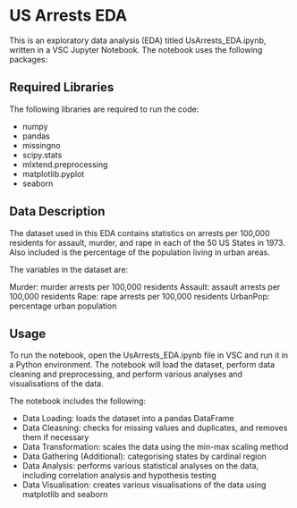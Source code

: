 # US Arrests EDA
This is an exploratory data analysis (EDA) titled UsArrests_EDA.ipynb, written in a VSC Jupyter Notebook. The notebook uses the following packages:

## Required Libraries
The following libraries are required to run the code:
- numpy
- pandas
- missingno
- scipy.stats
- mlxtend.preprocessing
- matplotlib.pyplot
- seaborn

## Data Description
The dataset used in this EDA contains statistics on arrests per 100,000 residents for assault, murder, and rape in each of the 50 US States in 1973. Also included is the percentage of the population living in urban areas.

The variables in the dataset are:

Murder: murder arrests per 100,000 residents
Assault: assault arrests per 100,000 residents
Rape: rape arrests per 100,000 residents
UrbanPop: percentage urban population


## Usage
To run the notebook, open the UsArrests_EDA.ipynb file in VSC and run it in a Python environment. The notebook will load the dataset, perform data cleaning and preprocessing, and perform various analyses and visualisations of the data.

The notebook includes the following:

- Data Loading: loads the dataset into a pandas DataFrame
- Data Cleasning: checks for missing values and duplicates, and removes them if necessary
- Data Transformation: scales the data using the min-max scaling method
- Data Gathering (Additional): categorising states by cardinal region
- Data Analysis: performs various statistical analyses on the data, including correlation analysis and hypothesis testing
- Data Visualisation: creates various visualisations of the data using matplotlib and seaborn
